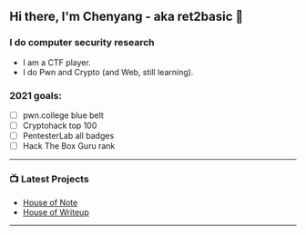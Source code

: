 ## Hi there, I'm Chenyang - aka ret2basic 👋

### I do computer security research

- I am a CTF player.
- I do Pwn and Crypto (and Web, still learning).

### 2021 goals:

- [ ] pwn.college blue belt
- [ ] Cryptohack top 100
- [ ] PentesterLab all badges
- [ ] Hack The Box Guru rank

---

### 📺 Latest Projects

<!-- PROJECTS:START -->
- [House of Note](https://www.ctfnote.com)
- [House of Writeup](https://www.ctfwriteup.com)
<!-- PROJECTS:END -->

---

[website]: https://www.ret2basic.com
[twitter]: https://twitter.com/ret2basic

